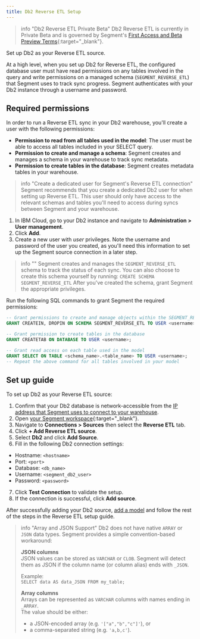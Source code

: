 ```yaml
---
title: Db2 Reverse ETL Setup
---
```


> info "Db2 Reverse ETL Private Beta"
> Db2 Reverse ETL is currently in Private Beta and is governed by Segment's [First Access and Beta Preview Terms](https://www.twilio.com/en-us/legal/tos){:target="_blank"}.

Set up Db2 as your Reverse ETL source.

At a high level, when you set up Db2 for Reverse ETL, the configured database user must have read permissions on any tables involved in the query and write permissions on a managed schema (`SEGMENT_REVERSE_ETL`) that Segment uses to track sync progress. Segment authenticates with your Db2 instance through a username and password. 



## Required permissions

In order to run a Reverse ETL sync in your Db2 warehouse, you'll create a user with the following permissions:

* **Permission to read from all tables used in the model**: The user must be able to access all tables included in your SELECT query.
* **Permission to create and manage a schema**: Segment creates and manages a schema in your warehouse to track sync metadata.
* **Permission to create tables in the database**: Segment creates metadata tables in your warehouse. 


> info "Create a dedicated user for Segment's Reverse ETL connection"
> Segment recommends that you create a dedicated Db2 user for when setting up Reverse ETL. This user should only have access to the relevant schemas and tables you'll need to access during syncs between Segment and your warehouse. 

1. In IBM Cloud, go to your Db2 instance and navigate to **Administration > User management**.
2. Click **Add**.
3. Create a new user with *user* privileges. Note the username and password of the user you created, as you'll need this information to set up the Segment source connection in a later step. 


> info ""
> Segment creates and manages the `SEGMENT_REVERSE_ETL` schema to track the status of each sync. 
> You can also choose to create this schema yourself by running: 
> `CREATE SCHEMA SEGMENT_REVERSE_ETL` 
> After you've created the schema, grant Segment the appropriate privileges.



Run the following SQL commands to grant Segment the required permissions:

```sql
-- Grant permissions to create and manage objects within the SEGMENT_REVERSE_ETL schema
GRANT CREATEIN, DROPIN ON SCHEMA SEGMENT_REVERSE_ETL TO USER <username>;

-- Grant permission to create tables in the database
GRANT CREATETAB ON DATABASE TO USER <username>;

-- Grant read access on each table used in the model
GRANT SELECT ON TABLE <schema_name>.<table_name> TO USER <username>;
-- Repeat the above command for all tables involved in your model
```


## Set up guide

To set up Db2 as your Reverse ETL source:

1. Confirm that your Db2 database is network-accessible from the [IP address that Segment uses to connect to your warehouse](/docs/connections/storage/warehouses/faq/#which-ips-should-i-allowlist).
2. Open [your Segment workspace](https://app.segment.com/workspaces){:target="_blank"}.
3. Navigate to **Connections > Sources** then select the **Reverse ETL** tab.
4. Click **+ Add Reverse ETL source**.
5. Select **Db2** and click **Add Source**.
6. Fill in the following Db2 connection settings:
  * Hostname: `<hostname>`
  * Port: `<port>`
  * Database: `<db_name>`
  * Username: `<segment_db2_user>`
  * Password: `<password>`
7. Click **Test Connection** to validate the setup.
8. If the connection is successful, click **Add source**.

After successfully adding your Db2 source, [add a model](/docs/connections/reverse-etl/setup/#step-2-add-a-model) and follow the rest of the steps in the Reverse ETL setup guide.

> info "Array and JSON Support"
> Db2 does not have native `ARRAY` or `JSON` data types. Segment provides a simple convention-based workaround:
>
> **JSON columns**  
> JSON values can be stored as `VARCHAR` or `CLOB`. Segment will detect them as JSON if the column name (or column alias) ends with `_JSON`.
>
> Example:  
> `SELECT data AS data_JSON FROM my_table;`
>
>
> **Array columns**  
> Arrays can be represented as `VARCHAR` columns with names ending in `_ARRAY`.  
> The value should be either:
> - a JSON-encoded array (e.g. `'["a","b","c"]'`), or
> - a comma-separated string (e.g. `'a,b,c'`).
